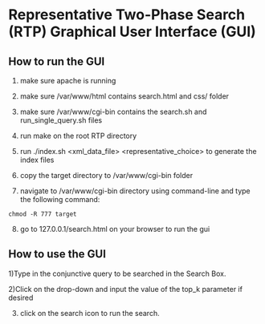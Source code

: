 Representative Two-Phase Search (RTP) Graphical User Interface (GUI)
=======================================
How to run the GUI
------------

1) make sure apache is running

2) make sure /var/www/html contains search.html and css/ folder

3) make sure /var/www/cgi-bin contains the search.sh and run_single_query.sh files

4) run make on the root RTP directory

5) run ./index.sh &lt;xml_data_file&gt; &lt;representative_choice&gt; to generate the index files

6) copy the target directory to /var/www/cgi-bin folder

7) navigate to /var/www/cgi-bin directory using command-line and type the following command:

`chmod -R 777 target`

8) go to 127.0.0.1/search.html on your browser to run the gui

How to use the GUI
------------

1)Type in the conjunctive query to be searched in the Search Box. 

2)Click on the drop-down and input the value of the top_k parameter if desired

3) click on the search icon to run the search.